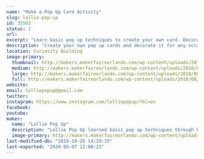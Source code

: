 ```yaml
---
name: "Make a Pop Up Card Activity"
slug: lollie-pop-up
id: 35502
status: 1
url: 
excerpt: "Learn basic pop up techniques to create your own card. Decorate it for any occasions."
description: "Create your own pop up cards and decorate it for any occasions: birthdays, thank you, get well soon, etc. Learn basic pop up techniques that inspired Lollie Pop Up to make a variety of pop up cards, explosion boxes, and other paper crafts for friends."
location: Curiosity Building
image-primary:
  thumbnail: http://makers.makerfaireorlando.com/wp-content/uploads/2018/08/Pop-up-card-2-150x150.jpg
  medium: http://makers.makerfaireorlando.com/wp-content/uploads/2018/08/Pop-up-card-2-300x238.jpg
  large: http://makers.makerfaireorlando.com/wp-content/uploads/2018/08/Pop-up-card-2.jpg
  full: http://makers.makerfaireorlando.com/wp-content/uploads/2018/08/Pop-up-card-2.jpg
website: 
email: lolliepopup@gmail.com
twitter: 
instagram: https://www.instagram.com/lolliepopup/?hl=en
facebook: 
youtube: 
maker:
  name: "Lollie Pop Up"
  description: "Lollie Pop Up learned basic pop up techniques through books and video tutorial. Various techniques were utilized to make holiday, birthday, get well, retirement, and thank you cards more fun. Please visit @lolliepopup on Instagram to see examples of pop up cards, explosion boxes, and other paper crafts that were created for friends. "
  image-primary: http://makers.makerfaireorlando.com/wp-content/uploads/2018/11/IMG_8746-1024x1024.jpg
last-modified-db: "2019-10-26 14:29:35"
last-exported: "2020-05-07 12:08:23"
---
```


